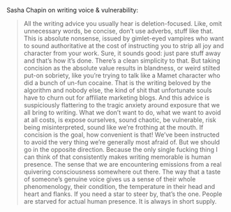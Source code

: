 Sasha Chapin on writing voice & vulnerability:

> All the writing advice you usually hear is deletion-focused. Like, omit unnecessary words, be concise, don’t use adverbs, stuff like that. This is absolute nonsense, issued by gimlet-eyed vampires who want to sound authoritative at the cost of instructing you to strip all joy and character from your work. Sure, it sounds good: just pare stuff away and that’s how it’s done. There’s a clean simplicity to that. But taking concision as the absolute value results in blandness, or weird stilted put-on sobriety, like you’re trying to talk like a Mamet character who did a bunch of un-fun cocaine. That is the writing beloved by the algorithm and nobody else, the kind of shit that unfortunate souls have to churn out for affiliate marketing blogs. And this advice is suspiciously flattering to the tragic anxiety around exposure that we all bring to writing. What we don’t want to do, what we want to avoid at all costs, is expose ourselves, sound chaotic, be vulnerable, risk being misinterpreted, sound like we’re frothing at the mouth. If concision is the goal, how convenient is that! We’ve been instructed to avoid the very thing we’re generally most afraid of. But we should go in the opposite direction. Because the only single fucking thing I can think of that consistently makes writing memorable is human presence. The sense that we are encountering emissions from a real quivering consciousness somewhere out there. The way that a taste of someone’s genuine voice gives us a sense of their whole phenomenology, their condition, the temperature in their head and heart and flanks. If you need a star to steer by, that’s the one. People are starved for actual human presence. It is always in short supply.